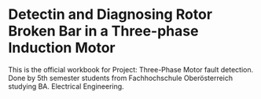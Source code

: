 # Detectin and Diagnosing Rotor Broken Bar in a Three-phase Induction Motor

This is the official workbook for Project: Three-Phase Motor fault detection. 
Done by 5th semester students from Fachhochschule Oberösterreich studying BA. Electrical Engineering. 
